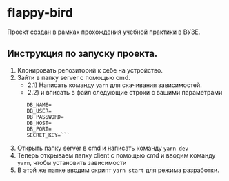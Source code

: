 # flappy-bird
Проект создан в рамках прохождения учебной практики в ВУЗЕ.
## Инструкция по запуску проекта.
1) Клонировать репозиторий к себе на устройство.
2) Зайти в папку server с помощью cmd.
   - 2.1) Написать команду ```yarn``` для скачивания зависимостей.
   - 2.2)  и вписать в файл следующие строки с вашими параметрами 
   ```PORT=5000
      DB_NAME=
      DB_USER=
      DB_PASSWORD=
      DB_HOST=
      DB_PORT=
      SECRET_KEY=```
3) Открыть папку server в cmd и написать команду ```yarn dev```
4) Теперь открываем папку client с помощью cmd и вводим команду ```yarn```, чтобы установить зависимости
5) В этой же папке вводим скрипт ```yarn start``` для режима разработки.

